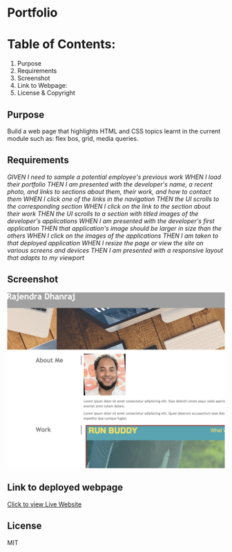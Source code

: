 # Portfolio

# Table of Contents:
1. Purpose
2. Requirements
3. Screenshot
4. Link to Webpage:
5. License & Copyright

## Purpose

Build a web page that highlights HTML and CSS topics learnt in the current module such as: flex bos, grid, media queries.

## Requirements

_GIVEN I need to sample a potential employee's previous work_
_WHEN I load their portfolio_
_THEN I am presented with the developer's name, a recent photo, and links to sections about them, their work, and how to contact them_
_WHEN I click one of the links in the navigation_
_THEN the UI scrolls to the corresponding section_
_WHEN I click on the link to the section about their work_
_THEN the UI scrolls to a section with titled images of the developer's applications_
_WHEN I am presented with the developer's first application_
_THEN that application's image should be larger in size than the others_
_WHEN I click on the images of the applications_
_THEN I am taken to that deployed application_
_WHEN I resize the page or view the site on various screens and devices_
_THEN I am presented with a responsive layout that adapts to my viewport_


## Screenshot

![portfolio-screenshor](./assets/images/portfolio-screenshot.png "")

## Link to deployed webpage

[Click to view Live Website](https://rajendra-dhanraj.github.io/Portfolio/ "Rajendra's Portfolio")

## License

MIT 